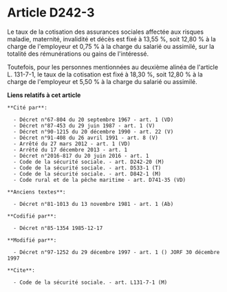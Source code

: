 # Article D242-3

Le taux de la cotisation des assurances sociales affectée aux risques maladie, maternité, invalidité et décès est fixé à
13,55 %, soit 12,80 % à la charge de l'employeur et 0,75 % à la charge du salarié ou assimilé, sur la totalité des
rémunérations ou gains de l'intéressé. 

Toutefois, pour les personnes mentionnées au deuxième alinéa de l'article L. 131-7-1, le taux de la cotisation est fixé à
18,30 %, soit 12,80 % à la charge de l'employeur et 5,50 % à la charge du salarié ou assimilé.

**Liens relatifs à cet article**

	**Cité par**:

	  - Décret n°67-804 du 20 septembre 1967 - art. 1 (VD)
	  - Décret n°87-453 du 29 juin 1987 - art. 1 (V)
	  - Décret n°90-1215 du 20 décembre 1990 - art. 22 (V)
	  - Décret n°91-408 du 26 avril 1991 - art. 8 (V)
	  - Arrêté du 27 mars 2012 - art. 1 (VD)
	  - Arrêté du 17 décembre 2013 - art. 1
	  - Décret n°2016-817 du 20 juin 2016 - art. 1
	  - Code de la sécurité sociale. - art. D242-20 (M)
	  - Code de la sécurité sociale. - art. D533-1 (T)
	  - Code de la sécurité sociale. - art. D842-1 (M)
	  - Code rural et de la pêche maritime - art. D741-35 (VD)

	**Anciens textes**:

	  - Décret n°81-1013 du 13 novembre 1981 - art. 1 (Ab)

	**Codifié par**:

	  - Décret n°85-1354 1985-12-17

	**Modifié par**:

	  - Décret n°97-1252 du 29 décembre 1997 - art. 1 () JORF 30 décembre 1997

	**Cite**:

	  - Code de la sécurité sociale. - art. L131-7-1 (M)
